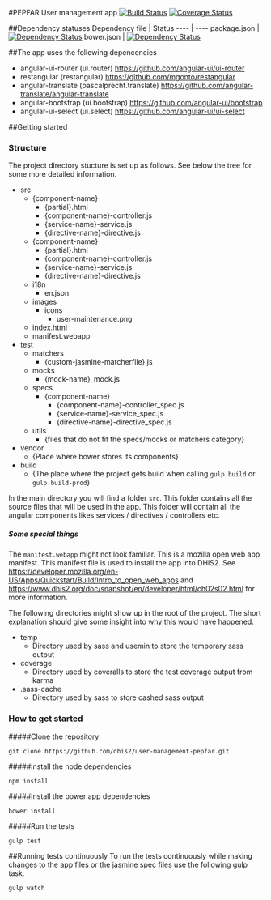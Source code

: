 #PEPFAR User management app
[![Build Status](https://travis-ci.org/dhis2/user-management-pepfar.svg)](https://travis-ci.org/dhis2/user-management-pepfar)
[![Coverage Status](https://img.shields.io/coveralls/dhis2/user-management-pepfar.svg)](https://coveralls.io/r/dhis2/user-management-pepfar)

##Dependency statuses
Dependency file | Status
---- | ----
package.json | [![Dependency Status](https://www.versioneye.com/user/projects/54595f4b2b4804e10b0000c1/badge.svg?style=flat)](https://www.versioneye.com/user/projects/54595f4b2b4804e10b0000c1)
bower.json | [![Dependency Status](https://www.versioneye.com/user/projects/54595fc12b48049ecc00004e/badge.svg?style=flat)](https://www.versioneye.com/user/projects/54595fc12b48049ecc00004e)

##The app uses the following depencencies
+ angular-ui-router (ui.router) https://github.com/angular-ui/ui-router
+ restangular (restangular) https://github.com/mgonto/restangular
+ angular-translate (pascalprecht.translate) https://github.com/angular-translate/angular-translate
+ angular-bootstrap (ui.bootstrap) https://github.com/angular-ui/bootstrap
+ angular-ui-select (ui.select) https://github.com/angular-ui/ui-select

##Getting started

### Structure
The project directory stucture is set up as follows. See below the tree for some more detailed information.
+ src
  - {component-name}
    + {partial}.html
    + {component-name}-controller.js
    + {service-name}-service.js
    + {directive-name}-directive.js
  - {component-name}
    + {partial}.html
    + {component-name}-controller.js
    + {service-name}-service.js
    + {directive-name}-directive.js
  - i18n
    + en.json
  - images
    + icons
      + user-maintenance.png
  - index.html
  - manifest.webapp
+ test
  - matchers
    + {custom-jasmine-matcherfile}.js
  - mocks
    + {mock-name}_mock.js
  - specs
    + {component-name}
      + {component-name}-controller_spec.js
      + {service-name}-service_spec.js
      + {directive-name}-directive_spec.js
  - utils
    + {files that do not fit the specs/mocks or matchers category}
+ vendor
  - {Place where bower stores its components}
+ build
  - {The place where the project gets build when calling `gulp build` or `gulp build-prod`}

In the main directory you will find a folder `src`. This folder contains all the source files that will be used in the app. This folder will contain all the angular components likes services / directives / controllers etc.

##### Some special things
The `manifest.webapp` might not look familiar. This is a mozilla open web app manifest. This manifest file is used to install the app into DHIS2. See https://developer.mozilla.org/en-US/Apps/Quickstart/Build/Intro_to_open_web_apps  and https://www.dhis2.org/doc/snapshot/en/developer/html/ch02s02.html for more information.

The following directories might show up in the root of the project. The short explanation should give some insight into why this would have happened.
+ temp
  - Directory used by sass and usemin to store the temporary sass output
+ coverage
  - Directory used by coveralls to store the test coverage output from karma
+ .sass-cache
  - Directory used by sass to store cashed sass output

### How to get started


#####Clone the repository
```
git clone https://github.com/dhis2/user-management-pepfar.git
```

#####Install the node dependencies
```
npm install
```

#####Install the bower app dependencies
```
bower install
```

#####Run the tests
```
gulp test
```

##Running tests continuously
To run the tests continuously while making changes to the app files or the jasmine spec files use the following gulp task.
```
gulp watch
```
